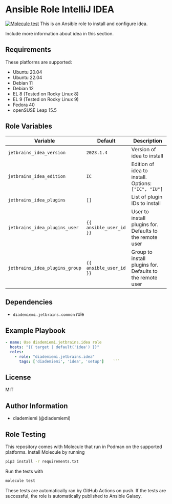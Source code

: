 Ansible Role IntelliJ IDEA
=========

[![Molecule test](https://github.com/diademiemi/ansible_collection_diademiemi.jetbrains/actions/workflows/ansible-role-idea.yml/badge.svg)](https://github.com/diademiemi/ansible_collection_diademiemi.jetbrains/actions/workflows/ansible-role-idea.yml)
This is an Ansible role to install and configure idea.

Include more information about idea in this section.

Requirements
------------
These platforms are supported:
- Ubuntu 20.04
- Ubuntu 22.04
- Debian 11
- Debian 12
- EL 8 (Tested on Rocky Linux 8)
- EL 9 (Tested on Rocky Linux 9)
- Fedora 40
- openSUSE Leap 15.5

<!--
- List hardware requirements here  
-->

Role Variables
--------------

Variable | Default | Description
--- | --- | ---
`jetbrains_idea_version` | `2023.1.4` | Version of idea to install
`jetbrains_idea_edition` | `IC` | Edition of idea to install. Options: `["IC", "IU"]`
`jetbrains_idea_plugins` | `[]` | List of plugin IDs to install
`jetbrains_idea_plugins_user` | `{{ ansible_user_id }}` | User to install plugins for. Defaults to the remote user
`jetbrains_idea_plugins_group` | `{{ ansible_user_id }}` | Group to install plugins for. Defaults to the remote user
<!--
`variable` | `default` | Variable example
`long_variable` | See [defaults/main.yml](./defaults/main.yml) | Variable referring to defaults
`distro_specific_variable` | See [vars/debian.yml](./vars/debian.yml) | Variable referring to distro-specific variables
-->

Dependencies
------------
<!-- List dependencies on other roles or criteria -->
- `diademiemi.jetbrains.common` role

Example Playbook
----------------

```yaml
- name: Use diademiemi.jetbrains.idea role
  hosts: "{{ target | default('idea') }}"
  roles:
    - role: "diademiemi.jetbrains.idea"
      tags: ['diademiemi', 'idea', 'setup']    ```

```

License
-------

MIT

Author Information
------------------

- diademiemi (@diademiemi)

Role Testing
------------

This repository comes with Molecule that run in Podman on the supported platforms.
Install Molecule by running

```bash
pip3 install -r requirements.txt
```

Run the tests with

```bash
molecule test
```

These tests are automatically ran by GitHub Actions on push. If the tests are successful, the role is automatically published to Ansible Galaxy.
